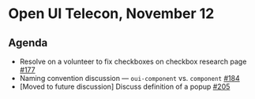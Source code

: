 # Open UI Telecon, November 12

## Agenda
* Resolve on a volunteer to fix checkboxes on checkbox research page [#177](https://github.com/WICG/open-ui/issues/177)
* Naming convention discussion — `oui-component` vs. `component` [#184](https://github.com/WICG/open-ui/issues/184)
* [Moved to future discussion] Discuss definition of a popup [#205](https://github.com/WICG/open-ui/pull/205)